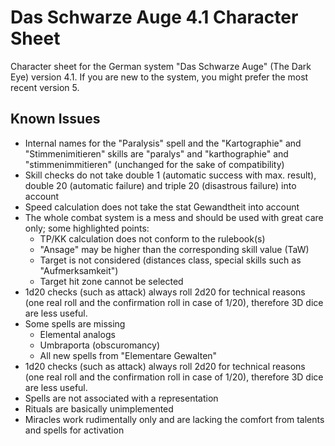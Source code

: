 # Das Schwarze Auge 4.1 Character Sheet
Character sheet for the German system "Das Schwarze Auge" (The Dark Eye) version 4.1. If you are new to the system, you might prefer the most recent version 5.

## Known Issues
* Internal names for the "Paralysis" spell and the "Kartographie" and "Stimmenimitieren" skills are "paralys" and "karthographie" and "stimmenimmitieren" (unchanged for the sake of compatibility)
* Skill checks do not take double 1 (automatic success with max. result), double 20 (automatic failure) and triple 20 (disastrous failure) into account
* Speed calculation does not take the stat Gewandtheit into account
* The whole combat system is a mess and should be used with great care only; some highlighted points:
  * TP/KK calculation does not conform to the rulebook(s)
  * "Ansage" may be higher than the corresponding skill value (TaW)
  * Target is not considered (distances class, special skills such as "Aufmerksamkeit")
  * Target hit zone cannot be selected
* 1d20 checks (such as attack) always roll 2d20 for technical reasons (one real roll and the confirmation roll in case of 1/20), therefore 3D dice are less useful.
* Some spells are missing
  * Elemental analogs
  * Umbraporta (obscuromancy)
  * All new spells from "Elementare Gewalten"
* 1d20 checks (such as attack) always roll 2d20 for technical reasons (one real roll and the confirmation roll in case of 1/20), therefore 3D dice are less useful.
* Spells are not associated with a representation
* Rituals are basically unimplemented
* Miracles work rudimentally only and are lacking the comfort from talents and spells for activation

